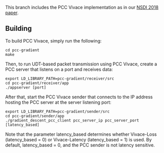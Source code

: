 This branch includes the PCC Vivace implementation as in our [NSDI 2018 paper](https://www.usenix.org/conference/nsdi18/presentation/dong).

## Building

To build PCC Vivace, simply run the following:

```
cd pcc-gradient
make
```

Then, to run UDT-based packet transmission using PCC Vivace, create a PCC server that listens on a port and receives data:

```
export LD_LIBRARY_PATH=pcc-gradient/receiver/src
cd pcc-gradient/receiver/app
./appserver [port]
```

After that, start the PCC Vivace sender that connects to the IP address hosting the PCC server at the server listening port:

```
export LD_LIBRARY_PATH=pcc-gradient/sender/src
cd pcc-gradient/sender/app
./gradient_descent_pcc_client pcc_server_ip pcc_server_port [latency_based]
```

Note that the parameter latency_based determines whether Vivace-Loss (latency_based = 0) or Vivace-Latency (latency_based = 1) is used. By default, latency_based = 0, and the PCC sender is not latency sensitive.